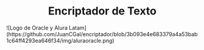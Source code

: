 <h1 align="center">Encriptador de Texto</h1>
![Logo de Oracle y Alura Latam](https://github.com/JuanCGal/encriptador/blob/3b093e4e683379a4a53bab1c64ff4293ea646f34/img/aluraoracle.png)
